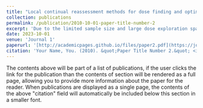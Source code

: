 ```yaml
---
title: "Local continual reassessment methods for dose finding and optimization in drug-combination trials"
collection: publications
permalink: /publication/2010-10-01-paper-title-number-2
excerpt: 'Due to the limited sample size and large dose exploration space, obtaining a desirable dose combination is a challenging task in the early development of combination treatments for cancer patients.'
date: 2023-10-01
venue: 'Journal 1'
paperurl: '[http://academicpages.github.io/files/paper2.pdf](https://journals.sagepub.com/doi/abs/10.1177/09622802231192955)'
citation: 'Your Name, You. (2010). &quot;Paper Title Number 2.&quot; <i>Journal 1</i>. 1(2).'
---
```


The contents above will be part of a list of publications, if the user clicks the link for the publication than the contents of section will be rendered as a full page, allowing you to provide more information about the paper for the reader. When publications are displayed as a single page, the contents of the above "citation" field will automatically be included below this section in a smaller font.
